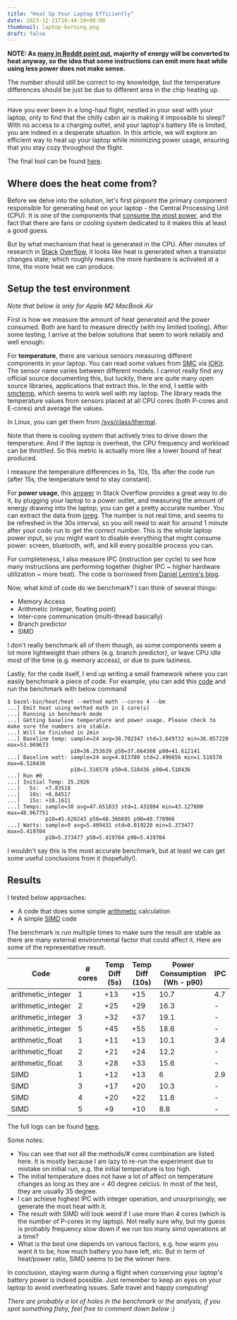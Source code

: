 ```yaml
---
title: "Heat Up Your Laptop Efficiently"
date: 2023-12-21T18:44:50+08:00
thumbnail: laptop-burning.png
draft: false
---
```


**NOTE: As [many in Reddit point out](https://www.reddit.com/r/cpp/comments/18r8upf/heat_up_your_laptop_efficiently/), majority of energy will be converted to heat anyway, so the idea that some instructions can emit more heat while using less power does not make sense.**

The number should still be correct to my knowledge, but the temperature differences should be just be due to different area in the chip heating up.

---

Have you ever been in a long-haul flight, nestled in your seat with your laptop, only to find that the chilly cabin air is making it impossible to sleep? With no access to a charging outlet, and your laptop's battery life is limited, you are indeed in a desperate situation. In this article, we will explore an efficient way to heat up your laptop while minimizing power usage, ensuring that you stay cozy throughout the flight.

The final tool can be found [here](https://github.com/hgminh95/heat).

<!--more-->

## Where does the heat come from?

Before we delve into the solution, let's first pinpoint the primary component responsible for generating heat on your laptop - the Central Processing Unit (CPU). It is one of the components that [consume the most power](https://static.aminer.org/pdf/PDF/000/525/706/power_consumption_breakdown_on_a_modern_laptop.pdf), and the fact that there are fans or cooling system dedicated to it makes this at least a good guess.

But by what mechanism that heat is generated in the CPU. After minutes of research in [Stack](https://lemire.me/blog/2023/03/21/counting-cycles-and-instructions-on-arm-based-apple-systems/) [Overflow](https://stackoverflow.com/questions/12715461/what-cpu-instructions-use-the-most-power), it looks like heat is generated when a transistor changes state; which roughly means the more hardware is activated at a time, the more heat we can produce.

## Setup the test environment

_Note that below is only for Apple M2 MacBook Air_

First is how we measure the amount of heat generated and the power consumed. Both are hard to measure directly (with my limited tooling). After some testing, I arrive at the below solutions that seem to work reliably and well enough:

For **temperature**, there are various sensors measuring different components in your laptop. You can read some values from [SMC](https://en.wikipedia.org/wiki/System_Management_Controller) via [IOKit](https://developer.apple.com/documentation/iokit). The sensor name varies between different models. I cannot really find any official source documenting this, but luckily, there are quite many open source libraries, applications that extract this. In the end, I settle with [smctemp](https://github.com/narugit/smctemp), which seems to work well with my laptop. The library reads the temperature values from sensors placed at all CPU cores (both P-cores and E-cores) and average the values.

In Linux, you can get them from [/sys/class/thermal](https://docs.kernel.org/driver-api/thermal/sysfs-api.html).

Note that there is cooling system that actively tries to drive down the temperature. And if the laptop is overheat, the CPU frequency and workload can be throttled. So this metric is actually more like a lower bound of heat produced.

I measure the temperature differences in 5s, 10s, 15s after the code run (after 15s, the temperature tend to stay constant).

For **power usage**, this [answer](https://superuser.com/a/1700413) in Stack Overflow provides a great way to do it, by plugging your laptop to a power outlet, and measuring the amount of energy drawing into the laptop; you can get a pretty accurate number. You can extract the data from [ioreg](https://www.manpagez.com/man/8/ioreg/). The number is not real time, and seems to be refreshed in the 30s interval, so you will need to wait for around 1 minute after your code run to get the correct number. This is the whole laptop power input, so you might want to disable everything that might consume power: screen, bluetooth, wifi, and kill every possible process you can.

For completeness, I also measure IPC (instruction per cycle) to see how many instructions are performing together (higher IPC ~ higher hardware utilization ~ more heat). The code is borrowed from [Daniel Lemire's blog](https://lemire.me/blog/2023/03/21/counting-cycles-and-instructions-on-arm-based-apple-systems/).

Now, what kind of code do we benchmark? I can think of several things:

- Memory Access
- Arithmetic (integer, floating point)
- Inter-core communication (multi-thread basically)
- Branch predictor
- SIMD

I don't really benchmark all of them though, as some components seem a lot more lightweight than others (e.g. branch predictor), or leave CPU idle most of the time (e.g. memory access), or due to pure laziness.

Lastly, for the code itself, I end up writing a small framework where you can easily benchmark a piece of code. For example, you can add this [code](https://github.com/hgminh95/heat/blob/main/heat/methods/math.cpp) and run the benchmark with below command

```
$ bazel-bin/heat/heat --method math --cores 4 --bm
...] Emit heat using method math in 1 core(s)
...] Running in benchmark mode
...] Getting baseline temperature and power usage. Please check to make sure the numbers are stable.
...] Will be finished in 2min
...] Baseline temp: sample=24 avg=38.702347 std=3.649732 min=36.057220 max=53.969673
                    p10=36.253639 p50=37.664368 p90=41.612141
...] Baseline watt: sample=24 avg=4.013780 std=2.496656 min=1.516578 max=6.510436
                    p10=1.516578 p50=6.510436 p90=6.510436
...] Run #0
...] Initial Temp: 35.2926
...]   5s:  +7.83518
...]   10s: +8.84517
...]   15s: +10.1611
...] Temps: sample=30 avg=47.651833 std=1.432894 min=43.127800 max=48.967751
            p10=45.620243 p50=48.366695 p90=48.770966
...] Watts: sample=9 avg=5.409431 std=0.019220 min=5.373477 max=5.419704
            p10=5.373477 p50=5.419704 p90=5.419704
```

I wouldn't say this is the most accurate benchmark, but at least we can get some useful conclusions from it (hopefully!).

## Results

I tested below approaches:

- A code that does some simple [arithmetic](https://github.com/hgminh95/heat/blob/main/heat/methods/math.cpp) calculation
- A simple [SIMD](https://github.com/hgminh95/heat/blob/main/heat/methods/simd.cpp) code

The benchmark is run multiple times to make sure the result are stable as there are many external environmental factor that could affect it. Here are some of the representative result.

| Code                | # cores | Temp Diff (5s) | Temp Diff (10s) | Power Consumption (Wh - p90) | IPC |
| ------------------- | ------- | -------------- | --------------- | ---------------------------- | --- |
| arithmetic_integer  | 1       | +13            | +15             | 10.7                         | 4.7 |
| arithmetic_integer  | 2       | +25            | +29             | 16.3                         | -   |
| arithmetic_integer  | 3       | +32            | +37             | 19.1                         | -   |
| arithmetic_integer  | 5       | +45            | +55             | 18.6                         | -   |
| arithmetic_float    | 1       | +11            | +13             | 10.1                         | 3.4 |
| arithmetic_float    | 2       | +21            | +24             | 12.2                         | -   |
| arithmetic_float    | 3       | +28            | +33             | 15.6                         | -   |
| SIMD                | 1       | +12            | +13             | 6                            | 2.9 |
| SIMD                | 3       | +17            | +20             | 10.3                         | -   |
| SIMD                | 4       | +20            | +22             | 11.6                         | -   |
| SIMD                | 5       | +9             | +10             | 8.8                          | -   |

The full logs can be found [here](https://github.com/hgminh95/heat/tree/main/logs).

Some notes:

- You can see that not all the methods/# cores combination are listed here. It is mostly because I am lazy to re-run the experiment due to mistake on initial run, e.g. the initial temperature is too high.
- The initial temperature does not have a lot of affect on temperature changes as long as they are < 40 degree celcius. In most of the test, they are usually 35 degree.
- I can achieve highest IPC with integer operation, and unsurprisingly, we generate the most heat with it.
- The result with SIMD will look weird if I use more than 4 cores (which is the number of P-cores in my laptop). Not really sure why, but my guess is probably frequency slow down if we run too many simd operations at a time?
- What is the best one depends on various factors, e.g. how warm you want it to be, how much battery you have left, etc. But in term of heat/power ratio, SIMD seems to be the winner here.

In conclusion, staying warm during a flight when conserving your laptop's battery power is indeed possible. Just remember to keep an eyes on your laptop to avoid overheating issues. Safe travel and happy computing!

_There are probably a lot of holes in the benchmark or the analysis, if you spot something fishy, feel free to comment down below :)_
